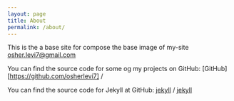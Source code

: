 ```yaml
---
layout: page
title: About
permalink: /about/
---
```


This is the a base site for compose the base image of my-site  [osher.levi7@gmail.com](https://github.com/osherlevi7)

You can find the source code for some og my projects on GitHub:
[GitHub][https://github.com/osherlevi7] /

You can find the source code for Jekyll at GitHub:
[jekyll][jekyll-organization] /
[jekyll](https://github.com/jekyll/jekyll)


[jekyll-organization]: https://github.com/jekyll
